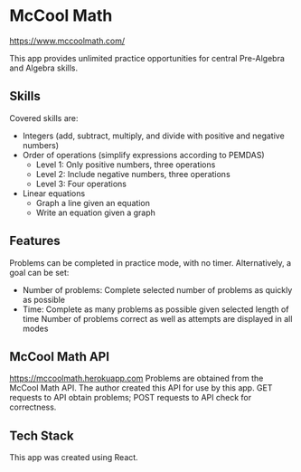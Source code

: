 # McCool Math
https://www.mccoolmath.com/

This app provides unlimited practice opportunities for central Pre-Algebra and Algebra skills.

## Skills
Covered skills are: 
* Integers (add, subtract, multiply, and divide with positive and negative numbers)
* Order of operations (simplify expressions according to PEMDAS)
  * Level 1: Only positive numbers, three operations
  * Level 2: Include negative numbers, three operations
  * Level 3: Four operations
* Linear equations
  * Graph a line given an equation
  * Write an equation given a graph

## Features
Problems can be completed in practice mode, with no timer. 
Alternatively, a goal can be set:
  * Number of problems: Complete selected number of problems as quickly as possible
  * Time: Complete as many problems as possible given selected length of time
Number of problems correct as well as attempts are displayed in all modes

## McCool Math API
https://mccoolmath.herokuapp.com
Problems are obtained from the McCool Math API.
The author created this API for use by this app.
GET requests to API obtain problems; POST requests to API check for correctness.

## Tech Stack
This app was created using React.

